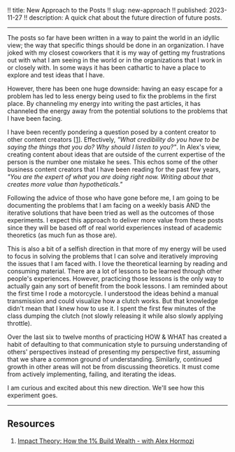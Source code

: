 !! title: New Approach to the Posts
!! slug: new-approach
!! published: 2023-11-27
!! description: A quick chat about the future direction of future posts.

---

The posts so far have been written in a way to paint the world in an idyllic view; the way that specific things should
be done in an organization. I have joked with my closest coworkers that it is my way of getting my frustrations out
with what I am seeing in the world or in the organizations that I work in or closely with. In some ways it has been
cathartic to have a place to explore and test ideas that I have.

However, there has been one huge downside: having an easy escape for a problem has led to less energy being used to fix
the problems in the first place. By channeling my energy into writing the past articles, it has channeled the energy
away from the potential solutions to the problems that I have been facing.

I have been recently pondering a question posed by a content creator to other content creators
[[1](https://www.youtube.com/watch?v=JRPChBZ0Rjo)]. Effectively, _"What credibility do you have to be saying the things
that you do? Why should I listen to you?"_. In Alex's view, creating content about ideas that are outside of the current
expertise of the person is the number one mistake he sees. This echos some of the other business content creators that I
have been reading for the past few years, _"You are the expert of what you are doing right now. Writing about that
creates more value than hypotheticals."_

Following the advice of those who have gone before me, I am going to be documenting the problems that I am facing on a
weekly basis AND the iterative solutions that have been tried as well as the outcomes of those experiments. I expect
this approach to deliver more value from these posts since they will be based off of real world experiences instead of
academic theoretics (as much fun as those are). 

This is also a bit of a selfish direction in that more of my energy will be used to focus in solving the problems that I
can solve and iteratively improving the issues that I am faced with. I love the theoretical learning by reading and
consuming material. There are a lot of lessons to be learned through other people's experiences. However, practicing
those lessons is the only way to actually gain any sort of benefit from the book lessons. I am reminded about the first
time I rode a motorcycle. I understood the ideas behind a manual transmission and could visualize how a clutch works.
But that knowledge didn't mean that I knew how to use it. I spent the first few minutes of the class dumping the clutch
(not slowly releasing it while also slowly applying throttle). 

Over the last six to twelve months of practicing HOW & WHAT has created a habit of defaulting to that communication
style to pursuing understanding of others' perspectives instead of presenting my perspective first, assuming that we
share a common ground of understanding. Similarly, continued growth in other areas will not be from discussing
theoretics. It must come from actively implementing, failing, and iterating the ideas.

I am curious and excited about this new direction. We'll see how this experiment goes.

---

## Resources 

1. [Impact Theory: How the 1% Build Wealth - with Alex Hormozi](https://www.youtube.com/watch?v=JRPChBZ0Rjo)

